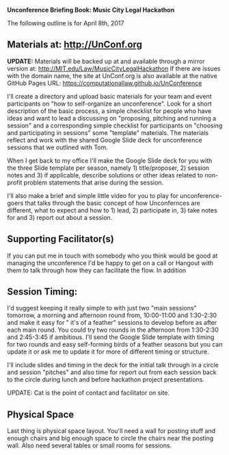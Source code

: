 **Unconference Briefing Book: Music City Legal Hackathon**

The following outline is for April 8th, 2017

## Materials at: http://UnConf.org

**UPDATE:** Materials will be backed up at and available through a mirror version at: http://MIT.edu/Law/MusicCityLegalHackathon  If there are issues with the domain name, the site at UnConf.org is also available at the native GitHub Pages URL: https://computationallaw.github.io/UnConference  

I'll create a directory and upload basic materials for your team and event participants on "how to self-organize an unconference".  Look for a short description of the basic process, a simple checklist for people who have ideas and want to lead a discussing on "proposing, pitching and running a session" and a corresponding simple checklist for participants on "choosing and participating in sessions"  some "template" materials. The materials reflect and work with the shared Google Slide deck for unconference sessions that we outlined with Tom. 

When I get back to my office I'll make the Google Slide deck for you with the three Slide template per season, namely 1) title/proposer, 2) session notes and 3) if applicable, describe solutions or other ideas related to non-profit problem statements that arise during the session. 

I'll also make a brief and simple little video for you to play for unconference-goers that talks through the basic concept of how Unconfernces are different, what to expect and how to 1) lead, 2) participate in, 3) take notes for and 3) report out about a session. 

   
## Supporting Facilitator(s) 

If you can put me in touch with somebody who you think would be good at managing the unconference I'd be happy to get on a call or Hangout with them to talk through how they can facilitate the flow.  In addition 

##  Session Timing: 

I'd suggest keeping it really simple to with just two "main sessions" tomorrow, a morning and afternoon round from, 10:00-11:00 and 1:30-2:30 and make it easy for " it's of a feather" sessions to develop before as after each main round. You could try two rounds in the afternoon from 1:30-2:30 and 2:45-3:45 if ambitious. I'll send the Google Slide template with timing for two rounds and easy self-forming birds of a feather seasons but you can update it or ask me to update it for more of different timing or structure.  

I'll include slides and timing in the deck for the initial talk through in a circle and session "pitches" and also time for report out from each session back to the circle during lunch and before hackathon project presentations.  

UPDATE: Cat is the point of contact and facilitator on site.

## Physical Space 

Last thing is physical space layout. You'll need a wall for posting stuff and enough chairs and big enough space to circle the chairs near the posting wall.  Also need several tables or small rooms for sessions.  
